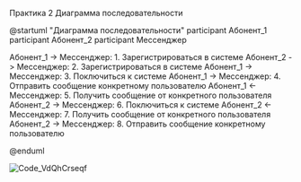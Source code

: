 Практика 2
Диаграмма последовательности

@startuml "Диаграмма последовательности"
participant Абонент_1
participant Абонент_2
participant Мессенджер

Абонент_1 -> Мессенджер: 1. Зарегистрироваться в системе
Абонент_2 -> Мессенджер: 2. Зарегистрироваться в системе
Абонент_1 -> Мессенджер: 3. Поключиться к системе
Абонент_1 -> Мессенджер: 4. Отправить сообщение конкретному пользователю
Абонент_1 <- Мессенджер: 5. Получить сообщение от конкретного пользователя
Абонент_2 -> Мессенджер: 6. Поключиться к системе
Абонент_2 <- Мессенджер: 7. Получить сообщение от конкретного пользователя
Абонент_2 -> Мессенджер: 8. Отправить сообщение конкретному пользователю


@enduml

![Code_VdQhCrseqf](https://github.com/Miphos/TMP/assets/45264292/139def31-a5f1-4615-af25-4e60597e1390)
